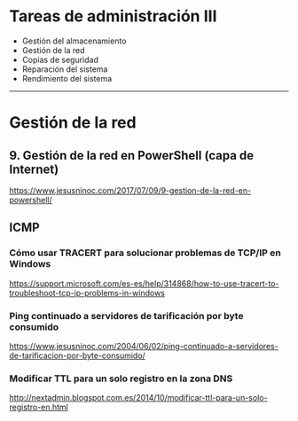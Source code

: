 # Tareas de administración III
- Gestión del almacenamiento
- Gestión de la red
- Copias de seguridad
- Reparación del sistema
- Rendimiento del sistema

---------------

# Gestión de la red

## 9. Gestión de la red en PowerShell (capa de Internet)
https://www.jesusninoc.com/2017/07/09/9-gestion-de-la-red-en-powershell/

## ICMP

### Cómo usar TRACERT para solucionar problemas de TCP/IP en Windows
https://support.microsoft.com/es-es/help/314868/how-to-use-tracert-to-troubleshoot-tcp-ip-problems-in-windows
### Ping continuado a servidores de tarificación por byte consumido
https://www.jesusninoc.com/2004/06/02/ping-continuado-a-servidores-de-tarificacion-por-byte-consumido/
### Modificar TTL para un solo registro en la zona DNS
http://nextadmin.blogspot.com.es/2014/10/modificar-ttl-para-un-solo-registro-en.html
